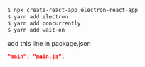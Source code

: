 ```bash
$ npx create-react-app electron-react-app
$ yarn add electron
$ yarn add concurrently
$ yarn add wait-on
```

add this line in package.json

```Json
"main": "main.js",
```